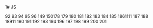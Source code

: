 1# JS

92
93
94
95
96
149
150178
179
180
181
182
183
184
185
1861111
187
188
18911
190
191
192
193
194
196
197
198
199
200
201
